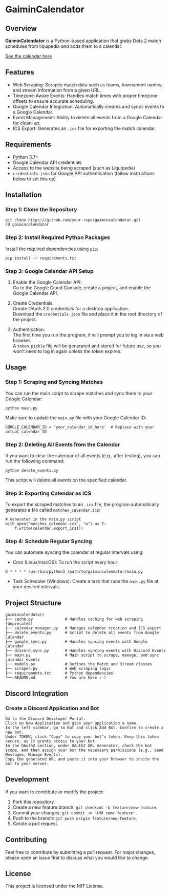 # GaiminCalendator

## Overview

**GaiminCalendator** is a Python-based application that grabs Dota 2 match schedules from liquipedia and adds them to a calendar.

[See the calendar here](https://calendar.google.com/calendar/u/0?cid=MGEwN2M5MTdhZjg0YzgxYWY5NTc1ODZhZDU2MTMwMmQyMmZiYTJhMTc5OWI3NjUzMTA1MjIxNDVjNDNhNjJkYUBncm91cC5jYWxlbmRhci5nb29nbGUuY29t)
## Features

- Web Scraping: Scrapes match data such as teams, tournament names, and stream information from a given URL.
- Timezone-Aware Events: Handles match times with proper timezone offsets to ensure accurate scheduling.
- Google Calendar Integration: Automatically creates and syncs events to a Google Calendar.
- Event Management: Ability to delete all events from a Google Calendar for clean-up.
- ICS Export: Generates an `.ics` file for exporting the match calendar.

## Requirements

- Python 3.7+
- Google Calendar API credentials
- Access to the website being scraped (such as Liquipedia)
- `credentials.json` for Google API authentication (follow instructions below to set this up)

## Installation

### Step 1: Clone the Repository

```
git clone https://github.com/your-repo/gaimincalendator.git  
cd gaimincalendator
```

### Step 2: Install Required Python Packages

Install the required dependencies using `pip`:
```
pip install -r requirements.txt
```
### Step 3: Google Calendar API Setup

1. Enable the Google Calendar API:  
   Go to the Google Cloud Console, create a project, and enable the Google Calendar API.

2. Create Credentials:  
   Create OAuth 2.0 credentials for a desktop application.  
   Download the `credentials.json` file and place it in the root directory of the project.

3. Authentication:  
   The first time you run the program, it will prompt you to log in via a web browser.  
   A `token.pickle` file will be generated and stored for future use, so you won't need to log in again unless the token expires.

## Usage

### Step 1: Scraping and Syncing Matches

You can run the main script to scrape matches and sync them to your Google Calendar:

```
python main.py
```
Make sure to update the `main.py` file with your Google Calendar ID:
```
GOOGLE_CALENDAR_ID = 'your_calendar_id_here'  # Replace with your actual calendar ID
```
### Step 2: Deleting All Events from the Calendar

If you want to clear the calendar of all events (e.g., after testing), you can run the following command:
```
python delete_events.py
```
This script will delete all events on the specified calendar.

### Step 3: Exporting Calendar as ICS

To export the scraped matches to an `.ics` file, the program automatically generates a file called `matches_calendar.ics`:
```
# Generated in the main.py script  
with open("matches_calendar.ics", "w") as f:  
    f.write(calendar.export_ics())
```
### Step 4: Schedule Regular Syncing

You can automate syncing the calendar at regular intervals using:
- Cron (Linux/macOS): To run the script every hour:
```
0 * * * * /usr/bin/python3 /path/to/gaimincalendator/main.py
```
- Task Scheduler (Windows): Create a task that runs the `main.py` file at your desired intervals.

## Project Structure

```
gaimincalendator/  
├── cache.py              # Handles caching for web scraping (deprecated)  
├── calendar_manager.py   # Manages calendar creation and ICS export  
├── delete_events.py      # Script to delete all events from Google Calendar  
├── google_sync.py        # Handles syncing events with Google Calendar
├── discord_sync.py       # Handles syncing events with Discord Events  
├── main.py               # Main script to scrape, manage, and sync calendar events  
├── models.py             # Defines the Match and Stream classes  
├── scraper.py            # Web scraping logic
├── requirements.txt      # Python dependencies  
└── README.md             # You are here :-)
```

## Discord Integration
### Create a Discord Application and Bot

    Go to the Discord Developer Portal.
    Click on New Application and give your application a name.
    In the left sidebar, go to Bot and click Add Bot. Confirm to create a new bot.
    Under TOKEN, click "Copy" to copy your bot’s token. Keep this token secure, as it grants access to your bot.
    In the OAuth2 section, under OAuth2 URL Generator, check the bot scope, and then assign your bot the necessary permissions (e.g., Send Messages, Manage Events).
    Copy the generated URL and paste it into your browser to invite the bot to your server.

## Development

If you want to contribute or modify the project:

1. Fork this repository.  
2. Create a new feature branch: `git checkout -b feature/new-feature`.  
3. Commit your changes: `git commit -m 'Add some feature'`.  
4. Push to the branch: `git push origin feature/new-feature`.  
5. Create a pull request.

## Contributing

Feel free to contribute by submitting a pull request. For major changes, please open an issue first to discuss what you would like to change.

## License

This project is licensed under the MIT License.
